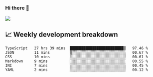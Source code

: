 ### Hi there 👋
<img align="center" src="https://github-readme-stats.vercel.app/api?username=Tumao727&show_icons=true&hide_title=true&theme=dracula" />


## 📈 Weekly development breakdown
<!--START_SECTION:waka-->

```text
TypeScript   27 hrs 39 mins  ████████████████████████▒   97.46 %
JSON         11 mins         ▒░░░░░░░░░░░░░░░░░░░░░░░░   00.67 %
CSS          10 mins         ░░░░░░░░░░░░░░░░░░░░░░░░░   00.61 %
Markdown     9 mins          ░░░░░░░░░░░░░░░░░░░░░░░░░   00.55 %
INI          7 mins          ░░░░░░░░░░░░░░░░░░░░░░░░░   00.45 %
YAML         2 mins          ░░░░░░░░░░░░░░░░░░░░░░░░░   00.12 %
```

<!--END_SECTION:waka-->